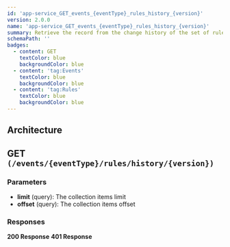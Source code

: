 ```yaml
---
id: 'app-service_GET_events_{eventType}_rules_history_{version}'
version: 2.0.0
name: 'app-service_GET_events_{eventType}_rules_history_{version}'
summary: Retrieve the record from the change history of the set of rules
schemaPath: ''
badges:
  - content: GET
    textColor: blue
    backgroundColor: blue
  - content: 'tag:Events'
    textColor: blue
    backgroundColor: blue
  - content: 'tag:Rules'
    textColor: blue
    backgroundColor: blue
---
```

## Architecture
<NodeGraph />



## GET `(/events/{eventType}/rules/history/{version})`

### Parameters
- **limit** (query): The collection items limit
- **offset** (query): The collection items offset




### Responses
**200 Response**
<SchemaViewer file="response-200.json" maxHeight="500" id="response-200" />
      **401 Response**
<SchemaViewer file="response-401.json" maxHeight="500" id="response-401" />
